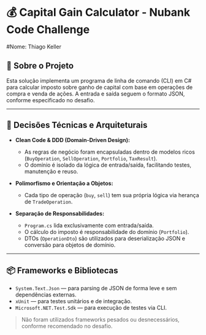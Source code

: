 # 💰 Capital Gain Calculator - Nubank Code Challenge

#Nome: Thiago Keller

## 📌 Sobre o Projeto

Esta solução implementa um programa de linha de comando (CLI) em C# para calcular imposto sobre ganho de capital com base em operações de compra e venda de ações. A entrada e saída seguem o formato JSON, conforme especificado no desafio.

---

## 🧠 Decisões Técnicas e Arquiteturais

- **Clean Code & DDD (Domain-Driven Design):**
  - As regras de negócio foram encapsuladas dentro de modelos ricos (`BuyOperation`, `SellOperation`, `Portfolio`, `TaxResult`).
  - O domínio é isolado da lógica de entrada/saída, facilitando testes, manutenção e reuso.
  
- **Polimorfismo e Orientação a Objetos:**
  - Cada tipo de operação (`buy`, `sell`) tem sua própria lógica via herança de `TradeOperation`.

- **Separação de Responsabilidades:**
  - `Program.cs` lida exclusivamente com entrada/saída.
  - O cálculo do imposto é responsabilidade do domínio (`Portfolio`).
  - DTOs (`OperationDto`) são utilizados para deserialização JSON e conversão para objetos de domínio.

---

## 📦 Frameworks e Bibliotecas

- `System.Text.Json` — para parsing de JSON de forma leve e sem dependências externas.
- `xUnit` — para testes unitários e de integração.
- `Microsoft.NET.Test.Sdk` — para execução de testes via CLI.

> Não foram utilizados frameworks pesados ou desnecessários, conforme recomendado no desafio.
